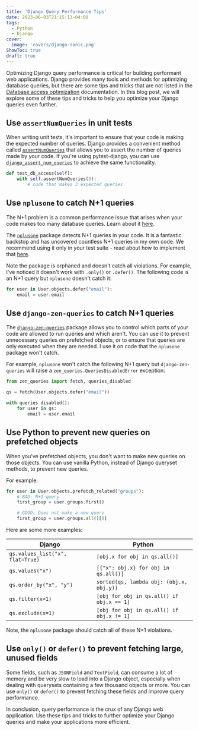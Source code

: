 ```yaml
---
title: 'Django Query Performance Tips'
date: 2023-06-03T21:15:13-04:00
tags:
  - Python
  - Django
cover:
  image: 'covers/django-sonic.png'
ShowToc: true
draft: true
---
```


Optimizing Django query performance is critical for building performant web applications. Django provides many tools and methods for optimizing database queries, but there are some tips and tricks that are not listed in the [Database access optimization](https://docs.djangoproject.com/en/4.2/topics/db/optimization/) documentation. In this blog post, we will explore some of these tips and tricks to help you optimize your Django queries even further.

## Use `assertNumQueries` in unit tests

When writing unit tests, it's important to ensure that your code is making the expected number of queries. Django provides a convenient method called [`assertNumQueries`](https://docs.djangoproject.com/en/4.2/topics/testing/tools/#django.test.TransactionTestCase.assertNumQueries) that allows you to assert the number of queries made by your code. If you're using pytest-django, you can use [`django_assert_num_queries`](https://pytest-django.readthedocs.io/en/latest/helpers.html#django_assert_num_queries) to achieve the same functionality.

```python
def test_db_access(self):
    with self.assertNumQueries(3):
        # code that makes 3 expected queries
```

## Use `nplusone` to catch N+1 queries

The N+1 problem is a common performance issue that arises when your code makes too many database queries. Learn about it [here](https://johnnymetz.com/posts/find-nplusone-violations/).

The [`nplusone`](https://github.com/jmcarp/nplusone) package detects N+1 queries in your code. It is a fantastic backstop and has uncovered countless N+1 queries in my own code. We recommend using it only in your test suite - read about how to implement that [here](https://johnnymetz.com/posts/find-nplusone-violations/#nplusone).

Note the package is orphaned and doesn't catch all violations. For example, I've noticed it doesn't work with `.only()` or `.defer()`. The following code is an N+1 query but `nplusone` doesn't catch it:

```python
for user in User.objects.defer("email"):
    email = user.email
```

## Use `django-zen-queries` to catch N+1 queries

The [`django-zen-queries`](https://github.com/dabapps/django-zen-queries) package allows you to control which parts of your code are allowed to run queries and which aren't. You can use it to prevent unnecessary queries on prefetched objects, or to ensure that queries are only executed when they are needed. I use it on code that the `nplusone` package won't catch.

For example, `nplusone` won't catch the following N+1 query but `django-zen-queries` will raise a `zen_queries.QueriesDisabledError` exception:

```python
from zen_queries import fetch, queries_disabled

qs = fetch(User.objects.defer("email"))

with queries disabled():
    for user in qs:
        email = user.email
```

## Use Python to prevent new queries on prefetched objects

When you've prefetched objects, you don't want to make new queries on those objects. You can use vanilla Python, instead of Django queryset methods, to prevent new queries.

For example:

```python
for user in User.objects.prefetch_related("groups"):
    # BAD: N+1 query
    first_group = user.groups.first()

    # GOOD: Does not make a new query
    first_group = user.groups.all()[0]
```

Here are some more examples:

| Django                           | Python                                    |
| -------------------------------- | ----------------------------------------- |
| `qs.values_list("x", flat=True)` | `[obj.x for obj in qs.all()]`             |
| `qs.values("x")`                 | `[{"x": obj.x} for obj in qs.all()]`      |
| `qs.order_by("x", "y")`          | `sorted(qs, lambda obj: (obj.x, obj.y))`  |
| `qs.filter(x=1)`                 | `[obj for obj in qs.all() if obj.x == 1]` |
| `qs.exclude(x=1)`                | `[obj for obj in qs.all() if obj.x != 1]` |

Note, the `nplusone` package should catch all of these N+1 violations.

## Use `only()` or `defer()` to prevent fetching large, unused fields

Some fields, such as `JSONField` and `TextField`, can consume a lot of memory and be very slow to load into a Django object, especially when dealing with querysets containing a few thousand objects or more. You can use `only()` or `defer()` to prevent fetching these fields and improve query performance.

In conclusion, query performance is the crux of any Django web application. Use these tips and tricks to further optimize your Django queries and make your applications more efficient.
